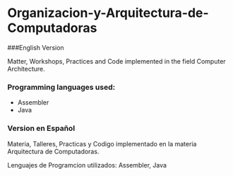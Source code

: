 # Organizacion-y-Arquitectura-de-Computadoras
###English Version

Matter, Workshops, Practices and Code implemented in the field Computer Architecture.

### Programming languages used: 
- Assembler
- Java

### Version en Español
Materia, Talleres, Practicas y Codigo implementado en la materia Arquitectura de Computadoras.

Lenguajes de Programcion utilizados: Assembler, Java
